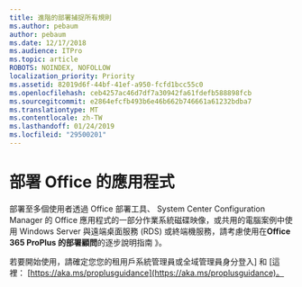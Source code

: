 ```yaml
---
title: 進階的部署捕捉所有規則
ms.author: pebaum
author: pebaum
ms.date: 12/17/2018
ms.audience: ITPro
ms.topic: article
ROBOTS: NOINDEX, NOFOLLOW
localization_priority: Priority
ms.assetid: 82019d6f-44bf-41ef-a950-fcfd1bcc55c0
ms.openlocfilehash: ceb4257ac46d7df7a30942fa61fdefb588898fcb
ms.sourcegitcommit: e2864efcfb493b6e46b662b746661a61232bdba7
ms.translationtype: MT
ms.contentlocale: zh-TW
ms.lasthandoff: 01/24/2019
ms.locfileid: "29500201"
---
```

# <a name="deploy-office-apps"></a>部署 Office 的應用程式

部署至多個使用者透過 Office 部署工具、 System Center Configuration Manager 的 Office 應用程式的一部分作業系統磁碟映像，或共用的電腦案例中使用 Windows Server 與遠端桌面服務 (RDS) 或終端機服務，請考慮使用在**Office 365 ProPlus 的部署顧問**的逐步說明指南 》。
  
若要開始使用，請確定您您的租用戶系統管理員或全域管理員身分登入] 和 [這裡： [https://aka.ms/proplusguidance](https://aka.ms/proplusguidance)。
  

